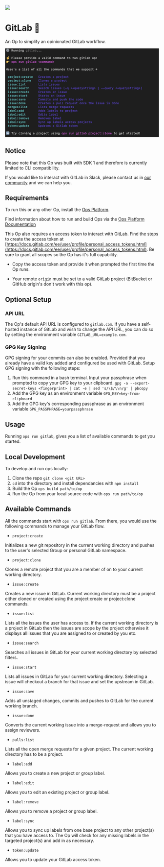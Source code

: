 ![](https://cto.ai/static/oss-banner.png)

# GitLab 🚀

An Op to simplify an opinionated GitLab workflow.

![GitLab Op](https://github.com/cto-ai/GitLab/blob/master/screens/gitlab.png?raw=true)

## Notice

Please note that this Op was built with SDK 1 and therefore is currently limited to CLI compatibility.

If you would like to interact with GitLab in Slack, please contact us in [our community](https://CTO.ai/community) and we can help you.

## Requirements

To run this or any other Op, install the [Ops Platform](https://cto.ai/platform).

Find information about how to run and build Ops via the [Ops Platform Documentation](https://cto.ai/docs/overview)

This Op also requires an access token to interact with GitLab. Find the steps to create the access token at [https://docs.gitlab.com/ee/user/profile/personal_access_tokens.html](https://docs.gitlab.com/ee/user/profile/personal_access_tokens.html). Be sure to grant all scopes so the Op has it's full capability.

* Copy the access token and provide it when prompted the first time the Op runs.
  
* Your remote `origin` must be set to a valid GitLab project (BitBucket or GitHub origin's don't work with this op).

## Optional Setup

### API URL

The Op's default API URL is configured to `gitlab.com`. If you have a self-hosted instance of GitLab and wish to change the API URL, you can do so by setting the environment variable `GITLAB_URL=example.com`.

### GPG Key Signing

GPG signing for your commits can also be enabled. Provided that you already have a valid key added and configured be used with GitLab. Setup GPG signing with the following steps:

  1. Run this command in a bash terminal. Input your passphrase when prompted to copy your GPG key to your clipboard. `gpg -a --export-secret-keys <fingerprint> | cat -e | sed 's/\$/\\n/g' | pbcopy`
  2. Add the GPG key as an environment variable `GPG_KEY=key-from-clipboard`
  3. Add the GPG key's corresponding passphrase as an environment variable `GPG_PASSPHRASE=yourpassphrase`

## Usage

Running `ops run gitlab`, gives you a list of available commands to get you started.

## Local Development

To develop and run ops locally:

  1. Clone the repo `git clone <git URL>`
  2. `cd` into the directory and install dependancies with `npm install`
  3. Build the Op `ops build path/to/op`
  4. Run the Op from your local source code with `ops run path/to/op`

## Available Commands

All the commands start with `ops run gitlab`. From there, you would use the following commands to manage your GitLab flow.

* `project:create`

Initializes a new git repository in the current working directory and pushes to the user's selected Group or personal GitLab namespace.

* `project:clone`

Clones a remote project that you are a member of on to your current working directory.

* `issue:create`

Creates a new issue in GitLab. Current working directory must be a project either cloned or created using the project:create or project:clone commands.

* `issue:list`

Lists all the issues the user has access to. If the current working directory is a project in GitLab then the issues are scope by the project otherwise it displays all issues that you are assigned to or created by you etc.

* `issue:search`

Searches all issues in GitLab for your current working directory by selected filters.

* `issue:start`

Lists all issues in GitLab for your current working directory. Selecting a issue will checkout a branch for that issue and set the upstream in GitLab.

* `issue:save`

Adds all unstaged changes, commits and pushes to GitLab for the current working branch.

* `issue:done`

Converts the current working issue into a merge-request and allows you to assign reviewers.

* `pulls:list`

Lists all the open merge requests for a given project. The current working directory has to be a project.

* `label:add`

Allows you to create a new project or group label.

* `label:edit`

Allows you to edit an existing project or group label.

* `label:remove`

Allows you to remove a project or group label.

* `label:sync`

Allows you to sync up labels from one base project to any other project(s) that you have access to. The Op will check for any missing labels in the targeted project(s) and add in as necessary.

* `token:update`

Allows you to update your GitLab access token.
